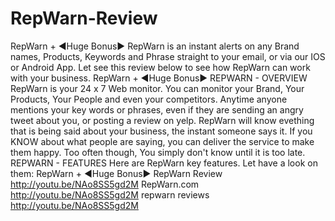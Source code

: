 # RepWarn-Review
RepWarn + ◄Huge Bonus►    RepWarn is an instant alerts on any Brand names, Products, Keywords and Phrase straight to your email, or via our IOS or Android App. Let see this review below to see how RepWarn can work with your business.  RepWarn + ◄Huge Bonus►  REPWARN - OVERVIEW   RepWarn is your 24 x 7 Web monitor.  You can monitor your Brand, Your Products, Your People and even your competitors. Anytime anyone mentions your key words or phrases, even if they are sending an angry tweet about you, or posting a review on yelp.  RepWarn will know evething that is being said about your business, the instant someone says it.  If you KNOW about what people are saying, you can deliver the service to make them happy. Too often though, You simply don't know until it is too late.  REPWARN - FEATURES Here are RepWarn key features. Let have a look on them: RepWarn + ◄Huge Bonus►  RepWarn Review http://youtu.be/NAo8SS5gd2M RepWarn.com http://youtu.be/NAo8SS5gd2M repwarn reviews http://youtu.be/NAo8SS5gd2M
